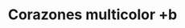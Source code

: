 ---
title: Corazones multicolor +b
date: 
draft: false

# descripcion
description : Pulsera de plata 925

materials: Plata 925

color: Naranja, Violeta, Amarillo, Verde y Celeste

dimensions: 19cm largo

code: 03-09-0565

type: "Pulseras"

categories: []

price: $2.720,00

# Images
# first image will be shown in the product page
images:
  # - image: "images/path_to_image"
  # La ubicacion de las imagenes es imagenes/Pulseras/Pulseras.Plata/03-09-0565-corazones-multicolor-+b
  - image: "./images/pulseras/plata/03-09-0565.JPG"
---